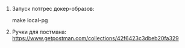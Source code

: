 1. Запуск потгрес докер-образов:

    make local-pg 
2. Ручки для постмана: https://www.getpostman.com/collections/42f6423c3dbeb20fa329